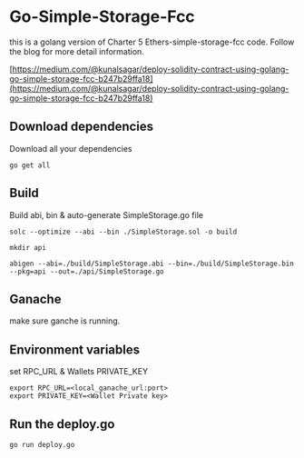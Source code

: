 # Go-Simple-Storage-Fcc
this is a golang version of Charter 5 Ethers-simple-storage-fcc code. 
Follow the blog for more detail information. 

[https://medium.com/@kunalsagar/deploy-solidity-contract-using-golang-go-simple-storage-fcc-b247b29ffa18](https://medium.com/@kunalsagar/deploy-solidity-contract-using-golang-go-simple-storage-fcc-b247b29ffa18)

## Download dependencies
Download all your dependencies
```
go get all
```

## Build
Build abi, bin & auto-generate SimpleStorage.go file 
```
solc --optimize --abi --bin ./SimpleStorage.sol -o build

mkdir api

abigen --abi=./build/SimpleStorage.abi --bin=./build/SimpleStorage.bin --pkg=api --out=./api/SimpleStorage.go

```

## Ganache
make sure ganche is running. 

## Environment variables
set RPC_URL & Wallets PRIVATE_KEY
```
export RPC_URL=<local_ganache_url:port>
export PRIVATE_KEY=<Wallet Private key>
```

## Run the deploy.go
```
go run deploy.go
```
